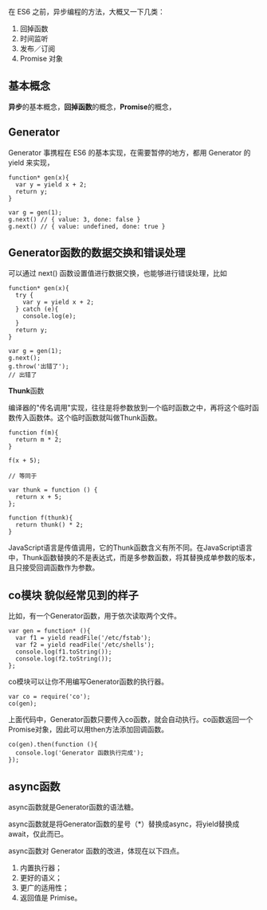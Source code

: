 在 ES6 之前，异步编程的方法，大概又一下几类：

1. 回掉函数
2. 时间监听
3. 发布／订阅
4. Promise 对象

## 基本概念

**异步**的基本概念，**回掉函数**的概念，**Promise**的概念，

## Generator

Generator 事携程在 ES6 的基本实现，在需要暂停的地方，都用 Generator 的 yield 来实现，

```
function* gen(x){
  var y = yield x + 2;
  return y;
}

var g = gen(1);
g.next() // { value: 3, done: false }
g.next() // { value: undefined, done: true }
```

## Generator函数的数据交换和错误处理 

可以通过 next() 函数设置值进行数据交换，也能够进行错误处理，比如

```
function* gen(x){
  try {
    var y = yield x + 2;
  } catch (e){
    console.log(e);
  }
  return y;
}

var g = gen(1);
g.next();
g.throw('出错了');
// 出错了
```

**Thunk**函数

编译器的"传名调用"实现，往往是将参数放到一个临时函数之中，再将这个临时函数传入函数体。这个临时函数就叫做Thunk函数。

```
function f(m){
  return m * 2;
}

f(x + 5);

// 等同于

var thunk = function () {
  return x + 5;
};

function f(thunk){
  return thunk() * 2;
}
```

JavaScript语言是传值调用，它的Thunk函数含义有所不同。在JavaScript语言中，Thunk函数替换的不是表达式，而是多参数函数，将其替换成单参数的版本，且只接受回调函数作为参数。

## co模块 貌似经常见到的样子

比如，有一个Generator函数，用于依次读取两个文件。

```
var gen = function* (){
  var f1 = yield readFile('/etc/fstab');
  var f2 = yield readFile('/etc/shells');
  console.log(f1.toString());
  console.log(f2.toString());
};
```

co模块可以让你不用编写Generator函数的执行器。

```
var co = require('co');
co(gen);
```

上面代码中，Generator函数只要传入co函数，就会自动执行。co函数返回一个Promise对象，因此可以用then方法添加回调函数。

```
co(gen).then(function (){
  console.log('Generator 函数执行完成');
});
```

## async函数 

async函数就是Generator函数的语法糖。

async函数就是将Generator函数的星号（*）替换成async，将yield替换成await，仅此而已。

async函数对 Generator 函数的改进，体现在以下四点。

1. 内置执行器；
2. 更好的语义；
3. 更广的适用性；
4. 返回值是 Primise。


